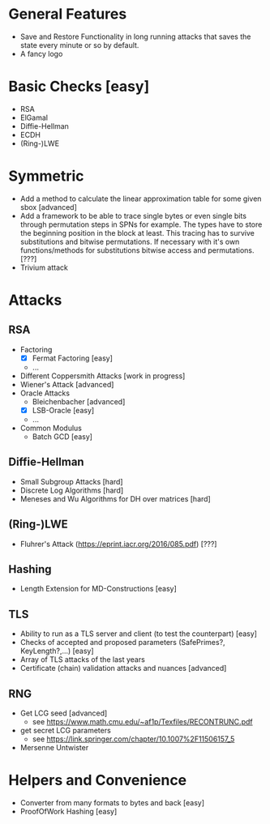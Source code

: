 # General Features
- Save and Restore Functionality in long running attacks that saves the state
  every minute or so by default.
- A fancy logo

# Basic Checks [easy]
- RSA
- ElGamal
- Diffie-Hellman
- ECDH
- (Ring-)LWE

# Symmetric

- Add a method to calculate the linear approximation table for some given sbox [advanced]
- Add a framework to be able to trace single bytes or even single bits through permutation steps in SPNs for example. The types have to store the beginning position in the block at least. This tracing has to survive substitutions and bitwise permutations. If necessary with it's own functions/methods for substitutions bitwise access and permutations. [???]
- Trivium attack

# Attacks

## RSA
- Factoring
    - [x] Fermat Factoring [easy]
    - ...
- Different Coppersmith Attacks [work in progress]
- Wiener's Attack [advanced]
- Oracle Attacks
    - Bleichenbacher [advanced]
    - [x] LSB-Oracle [easy]
	- ...
- Common Modulus
    - Batch GCD [easy]

## Diffie-Hellman
- Small Subgroup Attacks [hard]
- Discrete Log Algorithms [hard]
- Meneses and Wu Algorithms for DH over matrices [hard]

## (Ring-)LWE
- Fluhrer's Attack (https://eprint.iacr.org/2016/085.pdf) [???]

## Hashing
- Length Extension for MD-Constructions [easy]

## TLS
- Ability to run as a TLS server and client (to test the counterpart) [easy]
- Checks of accepted and proposed parameters (SafePrimes?, KeyLength?,...) [easy]
- Array of TLS attacks of the last years
- Certificate (chain) validation attacks and nuances [advanced]

## RNG

- Get LCG seed [advanced]
  - see https://www.math.cmu.edu/~af1p/Texfiles/RECONTRUNC.pdf
- get secret LCG parameters
  - see https://link.springer.com/chapter/10.1007%2F11506157_5
- Mersenne Untwister

# Helpers and Convenience
- Converter from many formats to bytes and back [easy]
- ProofOfWork Hashing [easy]
